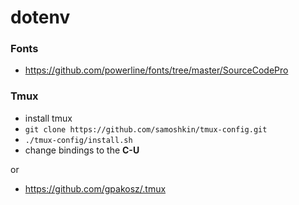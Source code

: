 # dotenv

### Fonts
* https://github.com/powerline/fonts/tree/master/SourceCodePro

### Tmux
* install tmux
* `git clone https://github.com/samoshkin/tmux-config.git`
* `./tmux-config/install.sh`
* change bindings to the __C-U__

or
* https://github.com/gpakosz/.tmux
